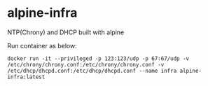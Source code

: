 # alpine-infra
NTP(Chrony) and DHCP built with alpine

Run container as below:

```
docker run -it --privileged -p 123:123/udp -p 67:67/udp -v /etc/chrony/chrony.conf:/etc/chrony/chrony.conf -v /etc/dhcp/dhcpd.conf:/etc/dhcp/dhcpd.conf --name infra alpine-infra:latest
```
